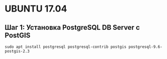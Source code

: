 # UBUNTU 17.04
## Шаг 1: Установка PostgreSQL DB Server с PostGIS

```
sudo apt install postgresql postgresql-contrib postgis postgresql-9.6-postgis-2.3
```
